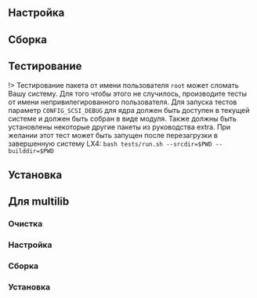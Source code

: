 <pkg :name="'util-linux'" instsize showsbu2></pkg>

## Настройка

<package-script :package="'util-linux'" :type="'configure'"></package-script>

## Сборка

<package-script :package="'util-linux'" :type="'build'"></package-script>

## Тестирование

!> Тестирование пакета от имени пользователя `root` может сломать Вашу систему. Для того чтобы этого не случилось, производите тесты от имени непривилегированного пользователя. Для запуска тестов параметр `CONFIG_SCSI_DEBUG` для ядра должен быть доступен в текущей системе и должен быть собран в виде модуля. Также должны быть установлены некоторые другие пакеты из руководства extra. При желании этот тест может быть запущен после перезагрузки в завершенную систему LX4: `bash tests/run.sh --srcdir=$PWD --builddir=$PWD`

<package-script :package="'util-linux'" :type="'test'"></package-script>

## Установка

<package-script :package="'util-linux'" :type="'install'"></package-script>

## Для multilib

### Очистка

<package-script :package="'util-linux'" :type="'multi_prepare'"></package-script>

### Настройка

<package-script :package="'util-linux'" :type="'multi_configure'"></package-script>

### Сборка

<package-script :package="'util-linux'" :type="'multi_build'"></package-script>

### Установка

<package-script :package="'util-linux'" :type="'multi_install'"></package-script>

<script>
	new Vue({ el: '#main' })
</script>

